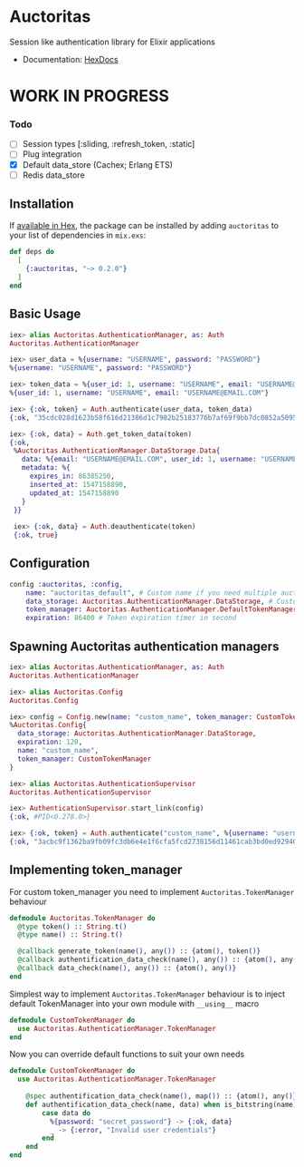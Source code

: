 # Auctoritas

Session like authentication library for Elixir applications
* Documentation: [HexDocs](https://hexdocs.pm/auctoritas/api-reference.html)

# WORK IN PROGRESS
### Todo

- [ ] Session types [:sliding, :refresh_token, :static]
- [ ] Plug integration
- [x] Default data_store (Cachex; Erlang ETS)
- [ ] Redis data_store

## Installation

If [available in Hex](https://hex.pm/docs/publish), the package can be installed
by adding `auctoritas` to your list of dependencies in `mix.exs`:

```elixir
def deps do
  [
    {:auctoritas, "~> 0.2.0"}
  ]
end
```

## Basic Usage
```elixir
iex> alias Auctoritas.AuthenticationManager, as: Auth
Auctoritas.AuthenticationManager

iex> user_data = %{username: "USERNAME", password: "PASSWORD"}
%{username: "USERNAME", password: "PASSWORD"}

iex> token_data = %{user_id: 1, username: "USERNAME", email: "USERNAME@EMAIL.COM"}
%{user_id: 1, username: "USERNAME", email: "USERNAME@EMAIL.COM"}

iex> {:ok, token} = Auth.authenticate(user_data, token_data)
{:ok, "35cdc028d1623b58f616d21386d1c7982b25183776b7af69f9bb7dc0852a5095"}

iex> {:ok, data} = Auth.get_token_data(token)
{:ok,
 %Auctoritas.AuthenticationManager.DataStorage.Data{
   data: %{email: "USERNAME@EMAIL.COM", user_id: 1, username: "USERNAME"},
   metadata: %{
     expires_in: 86385250,
     inserted_at: 1547158890,
     updated_at: 1547158890
   }
 }}
 
 iex> {:ok, data} = Auth.deauthenticate(token)
 {:ok, true}
```

## Configuration
```elixir
config :auctoritas, :config,
    name: "auctoritas_default", # Custom name if you need multiple auctoritas authentication managers
    data_storage: Auctoritas.AuthenticationManager.DataStorage, # Custom data_storage implementation (default is Cachex)
    token_manager: Auctoritas.AuthenticationManager.DefaultTokenManager, # Custom token_manager implementation
    expiration: 86400 # Token expiration timer in second

```

## Spawning Auctoritas authentication managers
```elixir
iex> alias Auctoritas.AuthenticationManager, as: Auth
Auctoritas.AuthenticationManager

iex> alias Auctoritas.Config
Auctoritas.Config

iex> config = Config.new(name: "custom_name", token_manager: CustomTokenManager, expiration: 120)
%Auctoritas.Config{
  data_storage: Auctoritas.AuthenticationManager.DataStorage,
  expiration: 120,
  name: "custom_name",
  token_manager: CustomTokenManager
}

iex> alias Auctoritas.AuthenticationSupervisor
Auctoritas.AuthenticationSupervisor

iex> AuthenticationSupervisor.start_link(config)
{:ok, #PID<0.278.0>}

iex> {:ok, token} = Auth.authenticate("custom_name", %{username: "username"}, %{})
{:ok, "3acbc9f1362ba9fb09fc3db6e4e1f6cfa5fcd2738156d11461cab3bd0ed92940"}
```

## Implementing token_manager
For custom token_manager you need to implement `Auctoritas.TokenManager` behaviour
```elixir
defmodule Auctoritas.TokenManager do
  @type token() :: String.t()
  @type name() :: String.t()

  @callback generate_token(name(), any()) :: {atom(), token()}
  @callback authentification_data_check(name(), any()) :: {atom(), any()}
  @callback data_check(name(), any()) :: {atom(), any()}
end
```
Simplest way to implement `Auctoritas.TokenManager` behaviour is to inject default TokenManager into your own module with `__using__` macro
```elixir
defmodule CustomTokenManager do
  use Auctoritas.AuthenticationManager.TokenManager
end
```
Now you can override default functions to suit your own needs
```elixir
defmodule CustomTokenManager do
  use Auctoritas.AuthenticationManager.TokenManager
  
    @spec authentification_data_check(name(), map()) :: {atom(), any()}
    def authentification_data_check(name, data) when is_bitstring(name) and is_map(data) do
        case data do
          %{password: "secret_password"} -> {:ok, data}
          _ -> {:error, "Invalid user credentials"}
        end
    end
end
```